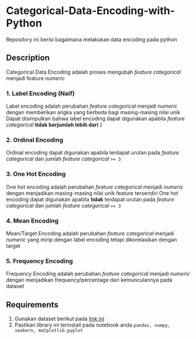 # Categorical-Data-Encoding-with-Python
Repository ini berisi bagaimana melakukan data encoding pada python

## Description
Categorical Data Encoding adalah proses mengubah *feature categorical* menjadi feature *numeric*

### 1. Label Encoding (Naif)
Label encoding adalah perubahan *feature categorical* menjadi *numeric* dengan memberikan angka yang berbeda bagi masing-masing nilai unik
Dapat disimpulkan bahwa label encoding dapat digunakan apabila *feature categorical* **tidak berjumlah lebih dari** `2`

### 2. Ordinal Encoding
Ordinal encoding dapat digunakan apabila terdapat urutan pada *feature categorical* dan jumlah *feature categorical* `>= 3`

### 3. One Hot Encoding
One hot encoding adalah perubahan *feature categorical* menjadi *numeric* dengan menjadikan masing-masing nilai unik feature tersendiri
One hot encoding dapat digunakan apabila **tidak** terdapat urutan pada *feature categorical* dan jumlah *feature categorical* `>= 3`

### 4. Mean Encoding
Mean/Target Encoding adalah perubahan *feature categorical* menjadi *numeric* yang mirip dengan label encoding tetapi dikorelasikan dengan target

### 5. Frequency Encoding
Frequency Encoding adalah perubahan *feature categorical* menjadi *numeric* dengan menjadikan frequency/percentage dari kemunculannya pada dataset

## Requirements
1. Gunakan dataset berikut pada [link ini](https://www.kaggle.com/datasets/blastchar/telco-customer-churn)
2. Pastikan library ini terinstall pada notebook anda `pandas, numpy, seaborn, matplotlib.pyplot`
